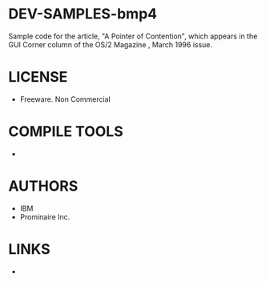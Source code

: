 DEV-SAMPLES-bmp4
================

Sample code for the article, "A Pointer of Contention", which appears in the GUI Corner column of the OS/2 Magazine , March 1996 issue. 

LICENSE
===============
* Freeware. Non Commercial

COMPILE TOOLS
===============
* 
 
AUTHORS
===============
* IBM
* Prominaire Inc. 

LINKS
===============
* 


